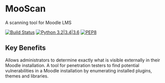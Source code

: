 # MooScan
A scanning tool for Moodle LMS


[![Build Status](https://travis-ci.org/vortexau/mooscan.svg?branch=master)](https://travis-ci.org/vortexau/mooscan) [![Python 3.2|3.4|3.6](https://img.shields.io/badge/python-3.2|3.4|3.6-green.svg)](https://www.python.org/) [![PEP8](https://img.shields.io/badge/code%20style-pep8-orange.svg)](https://www.python.org/dev/peps/pep-0008/)


## Key Benefits
Allows administrators to determine exactly what is visible externally in their Moodle installation. 
A tool for penetration testers to find potential vulnerabilities in a Moodle installation by enumerating installed plugins, themes and libraries.


